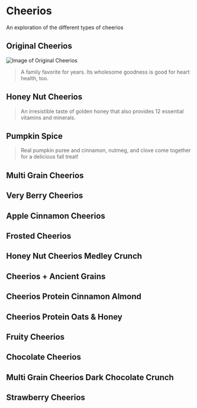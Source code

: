 # Cheerios
An exploration of the different types of cheerios
## Original Cheerios

![Image of Original Cheerios](https://github.com/mvill142/Cheerios/blob/master/original%20Cheerios.png)

> A family favorite for years. Its wholesome goodness is good for heart health, too.

## Honey Nut Cheerios

> An irresistible taste of golden honey that also provides 12 essential vitamins and minerals.

## Pumpkin Spice

>Real pumpkin puree and cinnamon, nutmeg, and clove come together for a delicious fall treat!

## Multi Grain Cheerios
## Very Berry Cheerios
## Apple Cinnamon Cheerios
## Frosted Cheerios
## Honey Nut Cheerios Medley Crunch
## Cheerios + Ancient Grains
## Cheerios Protein Cinnamon Almond
## Cheerios Protein Oats & Honey
## Fruity Cheerios
## Chocolate Cheerios
## Multi Grain Cheerios Dark Chocolate Crunch
## Strawberry Cheerios
